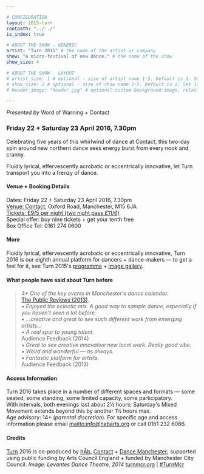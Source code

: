 ```yaml
---

# CONFIGURATION
layout: 2015-turn
rootpath: "../../"
is_index: true

# ABOUT THE SHOW - GENERIC
artist: "Turn 2015" # the name of the artist or company
show: "A micro-festival of new dance." # the name of the show
show_size: 4

# ABOUT THE SHOW - LAYOUT
# artist_size: 1 # optional - size of artist name 1-5. Default is 1. Set longer names to lower values
# show_size: 2 # optional - size of show name 2-5. Default is 2. Set longer names to lower values
# header_image: "header.jpg" # optional custom background image, relative to current page

---
```

*Presented by* Word of Warning + Contact    
         
### Friday 22 + Saturday 23 April 2016, 7.30pm
Celebrating five years of this whirlwind of dance at Contact, this two-day spin around new northern dance sees energy burst from every nook and cranny.           
        
Fluidly lyrical, effervescently acrobatic or eccentrically innovative, let Turn transport you into a frenzy of dance.        
         
#### Venue + Booking Details              
Dates: Friday 22 + Saturday 23 April 2016, 7.30pm       
[Venue: Contact](http://contactmcr.com/visit/getting-here), Oxford Road, Manchester, M15 6JA    
[Tickets: £9/5 per night (two night pass £11/6)](http://contactmcr.com/whats-on/47093-turn-2016/booking)               
Special offer: buy nine tickets + get your tenth free       
Box Office Tel: 0161 274 0600                
                  
#### More        
Fluidly lyrical, effervescently acrobatic or eccentrically innovative, Turn 2016 is our eighth annual platform for dancers + dance-makers — to get a feel for it, see Turn 2015's [programme](/archive/2015-turn) + [image gallery](/galleries/2015-turn).   
                  
#### What people have said about Turn before
>4\* *One of the key events in Manchester's dance calendar.*<br>[The Public Reviews (2013)](http://www.thepublicreviews.com/turn-2013-contact-manchester).         
>• *Enjoyed the eclectic mix. A good way to sample dance, especially if you haven't seen a lot before.*<br>• *…creative and great to see such different work from emerging artists…*<br>• *A real spur to young talent.*<br>Audience Feedback (2014)            
>• *Great to see creative innovative new local work. Really good vibe.*<br>• *Weird and wonderful — as always.*<br>• *Fantastic platform for artists.*<br>Audience Feedback (2013)             
         
#### Access Information                 
Turn 2016 takes place in a number of different spaces and formats — some seated, some standing, some limited capacity, some participatory.<br>With intervals, both evenings last about 2½ hours; Saturday's Mixed Movement extends beyond this by another 1½ hours max.<br>Age advisory: 14+ (*parental discretion*). For specific age and access information please email <mailto:info@habarts.org> or call 0161 232 6086.               
                          
#### Credits         
[Turn](/hab/turn) 2016 is co-produced by [hÅb](/hab), [Contact](http://contactmcr.com) + [Dance Manchester](http://www.digm.org); supported using public funding by Arts Council England + funded by Manchester City Council. *Image: Levantes Dance Theatre, 2014*
<a href="http://turnmcr.org" target="_blank">turnmcr.org</a> | <a href="http://twitter.com/hashtag/TurnMcr" target="_blank">#TurnMcr</a>

